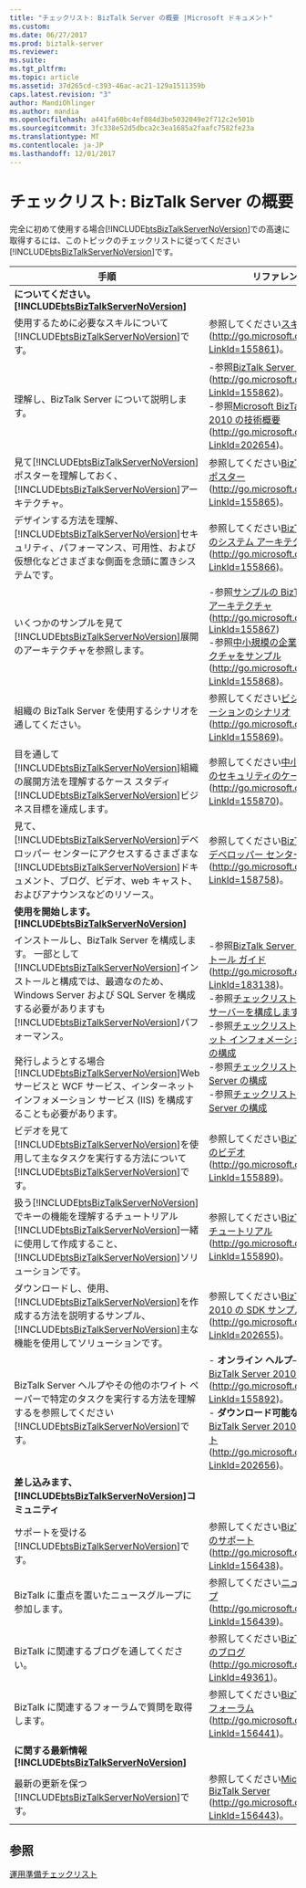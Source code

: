 ```yaml
---
title: "チェックリスト: BizTalk Server の概要 |Microsoft ドキュメント"
ms.custom: 
ms.date: 06/27/2017
ms.prod: biztalk-server
ms.reviewer: 
ms.suite: 
ms.tgt_pltfrm: 
ms.topic: article
ms.assetid: 37d265cd-c393-46ac-ac21-129a1511359b
caps.latest.revision: "3"
author: MandiOhlinger
ms.author: mandia
ms.openlocfilehash: a441fa60bc4ef084d3be5032049e2f712c2e501b
ms.sourcegitcommit: 3fc338e52d5dbca2c3ea1685a2faafc7582fe23a
ms.translationtype: MT
ms.contentlocale: ja-JP
ms.lasthandoff: 12/01/2017
---
```

# <a name="checklist-getting-started-with-biztalk-server"></a>チェックリスト: BizTalk Server の概要
完全に初めて使用する場合[!INCLUDE[btsBizTalkServerNoVersion](../includes/btsbiztalkservernoversion-md.md)]での高速に取得するには、このトピックのチェックリストに従ってください[!INCLUDE[btsBizTalkServerNoVersion](../includes/btsbiztalkservernoversion-md.md)]です。  
  
|手順|リファレンス|  
|-----------|---------------|  
|**についてください。[!INCLUDE[btsBizTalkServerNoVersion](../includes/btsbiztalkservernoversion-md.md)]**||  
|使用するために必要なスキルについて[!INCLUDE[btsBizTalkServerNoVersion](../includes/btsbiztalkservernoversion-md.md)]です。|参照してください[スキルと知識](http://go.microsoft.com/fwlink/?LinkId=155861)(http://go.microsoft.com/fwlink/?LinkId=155861)。|  
|理解し、BizTalk Server について説明します。|-参照[BizTalk Server 2010 を導入](http://go.microsoft.com/fwlink/?LinkId=155862)(http://go.microsoft.com/fwlink/?LinkId=155862)。<br />-参照[Microsoft BizTalk Server 2010 の技術概要](http://go.microsoft.com/fwlink/?LinkId=202654)(http://go.microsoft.com/fwlink/?LinkId=202654)。|  
|見て[!INCLUDE[btsBizTalkServerNoVersion](../includes/btsbiztalkservernoversion-md.md)]ポスターを理解しておく、[!INCLUDE[btsBizTalkServerNoVersion](../includes/btsbiztalkservernoversion-md.md)]アーキテクチャ。|参照してください[BizTalk Server ポスター](http://go.microsoft.com/fwlink/?LinkId=155865) (http://go.microsoft.com/fwlink/?LinkId=155865)。|  
|デザインする方法を理解、[!INCLUDE[btsBizTalkServerNoVersion](../includes/btsbiztalkservernoversion-md.md)]セキュリティ、パフォーマンス、可用性、および仮想化などさまざまな側面を念頭に置きシステムです。|参照してください[BizTalk Server のシステム アーキテクチャの設計](http://go.microsoft.com/fwlink/?LinkId=155866)(http://go.microsoft.com/fwlink/?LinkId=155866)。|  
|いくつかのサンプルを見て[!INCLUDE[btsBizTalkServerNoVersion](../includes/btsbiztalkservernoversion-md.md)]展開のアーキテクチャを参照します。|-参照[サンプルの BizTalk Server アーキテクチャ](http://go.microsoft.com/fwlink/?LinkId=155867)(http://go.microsoft.com/fwlink/?LinkId=155867)<br />-参照[中小規模の企業のアーキテクチャをサンプル](http://go.microsoft.com/fwlink/?LinkId=155868)(http://go.microsoft.com/fwlink/?LinkId=155868)。|  
|組織の BizTalk Server を使用するシナリオを通してください。|参照してください[ビジネス ソリューションのシナリオ](http://go.microsoft.com/fwlink/?LinkId=155869)(http://go.microsoft.com/fwlink/?LinkId=155869)。|  
|目を通して[!INCLUDE[btsBizTalkServerNoVersion](../includes/btsbiztalkservernoversion-md.md)]組織の展開方法を理解するケース スタディ[!INCLUDE[btsBizTalkServerNoVersion](../includes/btsbiztalkservernoversion-md.md)]ビジネス目標を達成します。|参照してください[中小規模の企業のセキュリティのケース スタディ](http://go.microsoft.com/fwlink/?LinkId=155870)(http://go.microsoft.com/fwlink/?LinkId=155870)。|  
|見て、[!INCLUDE[btsBizTalkServerNoVersion](../includes/btsbiztalkservernoversion-md.md)]デベロッパー センターにアクセスするさまざまな[!INCLUDE[btsBizTalkServerNoVersion](../includes/btsbiztalkservernoversion-md.md)]ドキュメント、ブログ、ビデオ、web キャスト、およびアナウンスなどのリソース。|参照してください[BizTalk Server デベロッパー センター](http://go.microsoft.com/fwlink/?LinkId=158758) (http://go.microsoft.com/fwlink/?LinkId=158758)。|  
|**使用を開始します。[!INCLUDE[btsBizTalkServerNoVersion](../includes/btsbiztalkservernoversion-md.md)]**||  
|インストールし、BizTalk Server を構成します。 一部として[!INCLUDE[btsBizTalkServerNoVersion](../includes/btsbiztalkservernoversion-md.md)]インストールと構成では、最適なのため、Windows Server および SQL Server を構成する必要がありますも[!INCLUDE[btsBizTalkServerNoVersion](../includes/btsbiztalkservernoversion-md.md)]パフォーマンス。<br /><br /> 発行しようとする場合[!INCLUDE[btsBizTalkServerNoVersion](../includes/btsbiztalkservernoversion-md.md)]Web サービスと WCF サービス、インターネット インフォメーション サービス (IIS) を構成することも必要があります。|-参照[BizTalk Server 2010 インストール ガイド](http://go.microsoft.com/fwlink/?LinkId=183138)(http://go.microsoft.com/fwlink/?LinkId=183138)。<br />-参照[チェックリスト: Windows サーバーを構成します。](~/technical-guides/checklist-configuring-windows-server.md)<br />-参照[チェックリスト: インターネット インフォメーション サービスの構成](~/technical-guides/checklist-configuring-internet-information-services.md)<br />-参照[チェックリスト: SQL Server の構成](~/technical-guides/checklist-configuring-sql-server.md)<br />-参照[チェックリスト: BizTalk Server の構成](~/technical-guides/checklist-configuring-biztalk-server.md)|  
|ビデオを見て[!INCLUDE[btsBizTalkServerNoVersion](../includes/btsbiztalkservernoversion-md.md)]を使用して主なタスクを実行する方法について[!INCLUDE[btsBizTalkServerNoVersion](../includes/btsbiztalkservernoversion-md.md)]です。|参照してください[BizTalk Server のビデオ](http://go.microsoft.com/fwlink/?LinkId=155889)(http://go.microsoft.com/fwlink/?LinkId=155889)。|  
|扱う[!INCLUDE[btsBizTalkServerNoVersion](../includes/btsbiztalkservernoversion-md.md)]でキーの機能を理解するチュートリアル[!INCLUDE[btsBizTalkServerNoVersion](../includes/btsbiztalkservernoversion-md.md)]一緒に使用して作成すること、[!INCLUDE[btsBizTalkServerNoVersion](../includes/btsbiztalkservernoversion-md.md)]ソリューションです。|参照してください[BizTalk Server チュートリアル](http://go.microsoft.com/fwlink/?LinkId=155890)(http://go.microsoft.com/fwlink/?LinkId=155890)。|  
|ダウンロードし、使用、[!INCLUDE[btsBizTalkServerNoVersion](../includes/btsbiztalkservernoversion-md.md)]を作成する方法を説明するサンプル、[!INCLUDE[btsBizTalkServerNoVersion](../includes/btsbiztalkservernoversion-md.md)]主な機能を使用してソリューションです。|参照してください[BizTalk Server 2010 の SDK サンプル](http://go.microsoft.com/fwlink/?LinkId=202655)(http://go.microsoft.com/fwlink/?LinkId=202655)。|  
|BizTalk Server ヘルプやその他のホワイト ペーパーで特定のタスクを実行する方法を理解するを参照してください[!INCLUDE[btsBizTalkServerNoVersion](../includes/btsbiztalkservernoversion-md.md)]です。|-   **オンライン ヘルプ**– [Microsoft BizTalk Server 2010 ヘルプ](http://go.microsoft.com/fwlink/?LinkId=155892)(http://go.microsoft.com/fwlink/?LinkId=155892)。<br />-   **ダウンロード可能なヘルプ**– [BizTalk Server 2010 ドキュメント](http://go.microsoft.com/fwlink/?LinkId=202656)(http://go.microsoft.com/fwlink/?LinkId=202656)。|  
|**差し込みます、[!INCLUDE[btsBizTalkServerNoVersion](../includes/btsbiztalkservernoversion-md.md)]コミュニティ**||  
|サポートを受ける[!INCLUDE[btsBizTalkServerNoVersion](../includes/btsbiztalkservernoversion-md.md)]です。|参照してください[BizTalk Server のサポート](http://go.microsoft.com/fwlink/?LinkId=156438)(http://go.microsoft.com/fwlink/?LinkId=156438)。|  
|BizTalk に重点を置いたニュースグループに参加します。|参照してください[ニュースグループ](http://go.microsoft.com/fwlink/?LinkId=156439)(http://go.microsoft.com/fwlink/?LinkId=156439)。|  
|BizTalk に関連するブログを通してください。|参照してください[BizTalk Server のブログ](http://go.microsoft.com/fwlink/?LinkId=49361)(http://go.microsoft.com/fwlink/?LinkId=49361)。|  
|BizTalk に関連するフォーラムで質問を取得します。|参照してください[BizTalk Server フォーラム](http://go.microsoft.com/fwlink/?LinkId=156441)(http://go.microsoft.com/fwlink/?LinkId=156441)。|  
|**に関する最新情報[!INCLUDE[btsBizTalkServerNoVersion](../includes/btsbiztalkservernoversion-md.md)]**||  
|最新の更新を保つ[!INCLUDE[btsBizTalkServerNoVersion](../includes/btsbiztalkservernoversion-md.md)]です。|参照してください[Microsoft BizTalk Server](http://go.microsoft.com/fwlink/?LinkId=156443) (http://go.microsoft.com/fwlink/?LinkId=156443)。|  
  
## <a name="see-also"></a>参照  
 [運用準備チェックリスト](~/technical-guides/operational-readiness-checklists.md)
